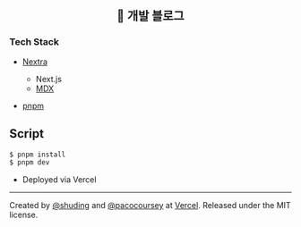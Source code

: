 <h2 align="center">
  📜 개발 블로그
</h2>

### Tech Stack
- [Nextra](https://nextra.vercel.app)
  - Next.js
  - [MDX](https://mdxjs.com)

- [pnpm](https://pnpm.io)

## Script
```bash
$ pnpm install
$ pnpm dev
```

- Deployed via Vercel
---

Created by [@shuding](https://github.com/shuding) and [@pacocoursey](https://github.com/pacocoursey) at [Vercel](https://vercel.com). Released under the MIT license.
